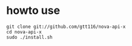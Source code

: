 # howto use

    git clone git://github.com/gtt116/nova-api-x
    cd nova-api-x
    sudo ./install.sh
